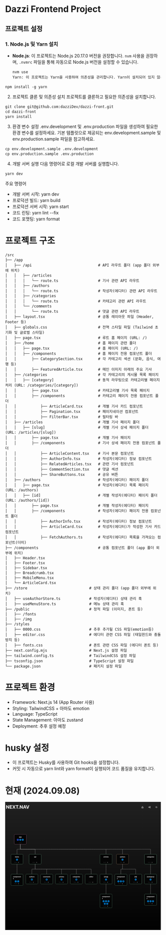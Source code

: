 # Dazzi Frontend Project

## 프로젝트 설정

### 1. Node.js 및 Yarn 설치

- **Node.js**: 이 프로젝트는 Node.js 20.17.0 버전을 권장합니다. `nvm` 사용을 권장하며, `.nvmrc` 파일을 통해 자동으로 Node.js 버전을 설정할 수 있습니다.

  ```bash
  nvm use
  Yarn: 이 프로젝트는 Yarn을 사용하여 의존성을 관리합니다. Yarn이 설치되어 있지 않은 경우, 다음 명령어로 설치하세요.
  ```

```
npm install -g yarn
```

2. 프로젝트 클론 및 의존성 설치
   프로젝트를 클론하고 필요한 의존성을 설치합니다.

```
git clone git@github.com:dazziDev/dazzi-front.git
cd dazzi-front
yarn install
```

3. 환경 변수 설정
   .env.development 및 .env.production 파일을 생성하여 필요한 환경 변수를 설정하세요. 기본 템플릿으로 제공되는 env.development.sample 및 env.production.sample 파일을 참고하세요.

```
cp env.development.sample .env.development
cp env.production.sample .env.production
```

4. 개발 서버 실행
   다음 명령어로 로컬 개발 서버를 실행합니다.

```
yarn dev
```

주요 명령어

- 개발 서버 시작: yarn dev
- 프로덕션 빌드: yarn build
- 프로덕션 서버 시작: yarn start
- 코드 린팅: yarn lint --fix
- 코드 포맷팅: yarn format

# 프로젝트 구조

```
/src
├── /app
│   ├── /api                              # API 라우트 폴더 (app 폴더 외부에 위치)
│   │   ├── /articles
│   │   │   └── route.ts                  # 기사 관련 API 라우트
│   │   ├── /authors
│   │   │   └── route.ts                  # 작성자(에디터) 관련 API 라우트
│   │   ├── /categories
│   │   │   └── route.ts                  # 카테고리 관련 API 라우트
│   │   └── /comments
│   │       └── route.ts                  # 댓글 관련 API 라우트
│   ├── layout.tsx                        # 공통 레이아웃 파일 (Header, Footer 등)
│   ├── globals.css                       # 전역 스타일 파일 (Tailwind 초기화 및 글로벌 스타일)
│   ├── page.tsx                          # 루트 홈 페이지 (URL: /)
│   ├── /home                             # 홈 페이지 관련 폴더
│   │   ├── page.tsx                      # 홈 페이지 (URL: /)
│   │   ├── /components                   # 홈 페이지 전용 컴포넌트 폴더
│   │       ├── CategorySection.tsx       # 각 카테고리 섹션 (문화, 음식, 여행 등)
│   │       ├── FeaturedArticle.tsx       # 메인 이미지 아래의 주요 기사
│   ├── /categories                       # 각 카테고리의 게시물 목록 페이지
│   │   ├── [category]                    # 동적 라우팅으로 카테고리별 페이지 처리 (URL: /categories/[category])
│   │       ├── page.tsx                  # 카테고리별 기사 목록 페이지
│   │       ├── /components               # 카테고리 페이지 전용 컴포넌트 폴더
│   │           ├── ArticleCard.tsx       # 개별 기사 카드 컴포넌트
│   │           ├── Pagination.tsx        # 페이지네이션 컴포넌트
│   │           ├── FilterBar.tsx         # 필터링 바
│   ├── /articles                         # 개별 기사 페이지 폴더
│   │   ├── [slug]                        # 개별 기사 상세 페이지 폴더 (URL: /articles/[slug])
│   │       ├── page.tsx                  # 개별 기사 페이지
│   │       ├── /components               # 기사 상세 페이지 전용 컴포넌트 폴더
│   │           ├── ArticleContent.tsx    # 기사 본문 컴포넌트
│   │           ├── AuthorInfo.tsx        # 작성자(에디터) 정보 컴포넌트
│   │           ├── RelatedArticles.tsx   # 관련 기사 컴포넌트
│   │           ├── CommentSection.tsx    # 댓글 섹션
│   │           ├── ShareButtons.tsx      # 공유 버튼
│   ├── /authors                          # 작성자(에디터) 페이지 폴더
│   │   ├── page.tsx                      # 작성자(에디터) 목록 페이지 (URL: /authors)
│   │   ├── [id]                          # 개별 작성자(에디터) 페이지 폴더 (URL: /authors/[id])
│   │       ├── page.tsx                  # 개별 작성자(에디터) 페이지
│   │       ├── /components               # 작성자(에디터) 페이지 전용 컴포넌트 폴더
│   │           ├── AuthorInfo.tsx        # 작성자(에디터) 정보 컴포넌트
│   │           ├── ArticleCard.tsx       # 작성자(에디터)가 작성한 기사 카드 컴포넌트
│   │           ├── FetchAuthors.ts       # 작성자(에디터) 목록을 가져오는 컴포넌트(더미)
├── /components                           # 공통 컴포넌트 폴더 (app 폴더 외부에 위치)
│   ├── Header.tsx
│   ├── Footer.tsx
│   ├── Sidebar.tsx
│   ├── Breadcrumb.tsx
│   ├── MobileMenu.tsx
│   └── ArticleCard.tsx
├── /store                            # 상태 관리 폴더 (app 폴더 외부에 위치)
│   ├── useAuthorStore.ts             # 작성자(에디터) 상태 관리 훅
│   ├── useMenuStore.ts               # 메뉴 상태 관리 훅
├── /public                           # 정적 파일 (이미지, 폰트 등)
│   ├── /fonts
│   ├── /img
├── /styles
│   ├── 0000.css                      # 추후 추가될 CSS 파일(emotion등)
│   ├── editor.css                    # 에디터 관련 CSS 파일 (태일윈드와 충돌방지 등)
│   ├── fonts.css                     # 폰트 관련 CSS 파일 (에디터 폰트 등)
├── next.config.mjs                   # Next.js 설정 파일
├── tailwind.config.ts                # TailwindCSS 설정 파일
├── tsconfig.json                     # TypeScript 설정 파일
└── package.json                      # 패키지 설정 파일
```

# 프로젝트 환경

- Framework: Next.js 14 (App Router 사용)
- Styling: TailwindCSS + 아마도 emotion
- Language: TypeScript
- State Management: 아마도 zustand
- Deployment: 추후 설정 예정

# husky 설정

- 이 프로젝트는 Husky를 사용하여 Git hooks을 설정합니다.
- 커밋 시 자동으로 yarn lint와 yarn format이 실행되어 코드 품질을 유지합니다.

# 현재 (2024.09.08)

![image](/public/img/dummy/NEXT.nav.png)

<!-- husky test -->
